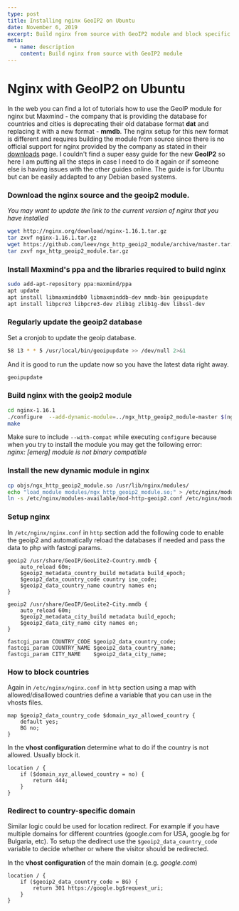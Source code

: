 ```yaml
---
type: post
title: Installing nginx GeoIP2 on Ubuntu
date: November 6, 2019
excerpt: Build nginx from source with GeoIP2 module and block specific countries to access a website or make country-specific domain redirects.
meta:
  - name: description
    content: Build nginx from source with GeoIP2 module
---
```


# Nginx with GeoIP2 on Ubuntu

In the web you can find a lot of tutorials how to use the GeoIP module for nginx but Maxmind - the company that is providing the database for countries and cities is deprecating their old database format **dat** and replacing it with a new format - **mmdb**. The nginx setup for this new format is different and requires building the module from source since there is no official support for nginx provided by the company as stated in their [downloads](https://dev.maxmind.com/geoip/geoip2/downloadable/) page. I couldn't find a super easy guide for the new **GeoIP2** so here I am putting all the steps in case I need to do it again or if someone else is having issues with the other guides online. The guide is for Ubuntu but can be easily addapted to any Debian based systems.  

### Download the nginx source and the geoip2 module.  
*You may want to update the link to the current version of nginx that you have installed*

```bash
wget http://nginx.org/download/nginx-1.16.1.tar.gz
tar zxvf nginx-1.16.1.tar.gz
wget https://github.com/leev/ngx_http_geoip2_module/archive/master.tar.gz ngx_http_geoip2_module.tar.gz
tar zxvf ngx_http_geoip2_module.tar.gz
```

### Install Maxmind's ppa and the libraries required to build nginx
```bash
sudo add-apt-repository ppa:maxmind/ppa
apt update
apt install libmaxminddb0 libmaxminddb-dev mmdb-bin geoipupdate 
apt install libpcre3 libpcre3-dev zlib1g zlib1g-dev libssl-dev
```

### Regularly update the geoip2 database
Set a cronjob to update the geoip database.
```bash
58 13 * * 5 /usr/local/bin/geoipupdate >> /dev/null 2>&1
```
And it is good to run the update now so you have the latest data right away. 
```bash
geoipupdate
```

### Build nginx with the geoip2 module
```bash
cd nginx-1.16.1
./configure  --add-dynamic-module=../ngx_http_geoip2_module-master $(nginx -V) --with-compat
make
```

Make sure to include `--with-compat` while executing `configure` because when you try to install the module you may get the following error:  
*nginx: [emerg] module is not binary compatible*

### Install the new dynamic module in nginx
```bash
cp objs/ngx_http_geoip2_module.so /usr/lib/nginx/modules/
echo "load_module modules/ngx_http_geoip2_module.so;" > /etc/nginx/modules-available/mod-http-geoip2.conf
ln -s /etc/nginx/modules-available/mod-http-geoip2.conf /etc/nginx/modules-enabled/60-mod-http-geoip2.conf
```

### Setup nginx
In `/etc/nginx/nginx.conf` in `http` section add the following code to enable the geoip2 and automatically reload the databases if needed and pass the data to php with fastcgi params.
```text
geoip2 /usr/share/GeoIP/GeoLite2-Country.mmdb {
    auto_reload 60m;
    $geoip2_metadata_country_build metadata build_epoch;
    $geoip2_data_country_code country iso_code;
    $geoip2_data_country_name country names en;
}

geoip2 /usr/share/GeoIP/GeoLite2-City.mmdb {
    auto_reload 60m;
    $geoip2_metadata_city_build metadata build_epoch;
    $geoip2_data_city_name city names en;
}

fastcgi_param COUNTRY_CODE $geoip2_data_country_code;
fastcgi_param COUNTRY_NAME $geoip2_data_country_name;
fastcgi_param CITY_NAME    $geoip2_data_city_name;
```

### How to block countries
Again in `/etc/nginx/nginx.conf` in `http` section using a map with allowed/disallowed countries define a variable that you can use in the vhosts files.

```text
map $geoip2_data_country_code $domain_xyz_allowed_country {
    default yes;
    BG no;
}
```

In the **vhost configuration** determine what to do if the country is not allowed. Usually block it.
```text
location / {
    if ($domain_xyz_allowed_country = no) {
        return 444;
    }
}
```

### Redirect to country-specific domain
Similar logic could be used for location redirect. For example if you have multiple domains for different countries (google.com for USA, google.bg for Bulgaria, etc).
To setup the dedirect use the `$geoip2_data_country_code` variable to decide whether or where the visitor should be redirected.

In the **vhost configuration** of the main domain (e.g. *google.com*)
```text
location / {
    if ($geoip2_data_country_code = BG) {
        return 301 https://google.bg$request_uri;
    }
}
```
